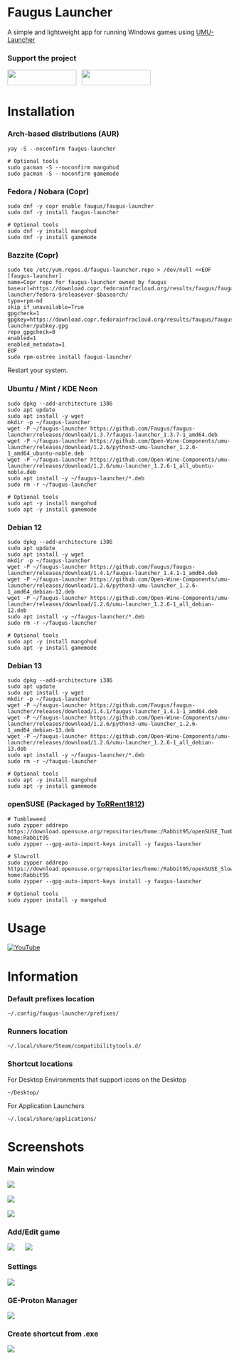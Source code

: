 # Faugus Launcher
A simple and lightweight app for running Windows games using [UMU-Launcher](https://github.com/Open-Wine-Components/umu-launcher)

### Support the project
<a href='https://ko-fi.com/K3K210EMDU' target='_blank'><img src=https://github.com/Faugus/faugus-launcher/blob/main/assets/ko-fi.png width="155" height="35"/></a>&nbsp;&nbsp;
<a href='https://www.paypal.com/donate/?business=57PP9DVD3VWAN&no_recurring=0&currency_code=USD' target='_blank'><img src=https://github.com/Faugus/faugus-launcher/blob/main/assets/paypal.png width="155" height="35"/></a>

# Installation
### Arch-based distributions (AUR)
```
yay -S --noconfirm faugus-launcher
```
```
# Optional tools
sudo pacman -S --noconfirm mangohud
sudo pacman -S --noconfirm gamemode
```

### Fedora / Nobara (Copr)
```
sudo dnf -y copr enable faugus/faugus-launcher
sudo dnf -y install faugus-launcher
```
```
# Optional tools
sudo dnf -y install mangohud
sudo dnf -y install gamemode
```

### Bazzite (Copr)
```
sudo tee /etc/yum.repos.d/faugus-launcher.repo > /dev/null <<EOF
[faugus-launcher]
name=Copr repo for faugus-launcher owned by faugus
baseurl=https://download.copr.fedorainfracloud.org/results/faugus/faugus-launcher/fedora-$releasever-$basearch/
type=rpm-md
skip_if_unavailable=True
gpgcheck=1
gpgkey=https://download.copr.fedorainfracloud.org/results/faugus/faugus-launcher/pubkey.gpg
repo_gpgcheck=0
enabled=1
enabled_metadata=1
EOF
sudo rpm-ostree install faugus-launcher
```
Restart your system.

### Ubuntu / Mint / KDE Neon
```
sudo dpkg --add-architecture i386
sudo apt update
sudo apt install -y wget
mkdir -p ~/faugus-launcher
wget -P ~/faugus-launcher https://github.com/Faugus/faugus-launcher/releases/download/1.3.7/faugus-launcher_1.3.7-1_amd64.deb
wget -P ~/faugus-launcher https://github.com/Open-Wine-Components/umu-launcher/releases/download/1.2.6/python3-umu-launcher_1.2.6-1_amd64_ubuntu-noble.deb
wget -P ~/faugus-launcher https://github.com/Open-Wine-Components/umu-launcher/releases/download/1.2.6/umu-launcher_1.2.6-1_all_ubuntu-noble.deb
sudo apt install -y ~/faugus-launcher/*.deb
sudo rm -r ~/faugus-launcher
```
```
# Optional tools
sudo apt -y install mangohud
sudo apt -y install gamemode
```

### Debian 12
```
sudo dpkg --add-architecture i386
sudo apt update
sudo apt install -y wget
mkdir -p ~/faugus-launcher
wget -P ~/faugus-launcher https://github.com/Faugus/faugus-launcher/releases/download/1.4.1/faugus-launcher_1.4.1-1_amd64.deb
wget -P ~/faugus-launcher https://github.com/Open-Wine-Components/umu-launcher/releases/download/1.2.6/python3-umu-launcher_1.2.6-1_amd64_debian-12.deb
wget -P ~/faugus-launcher https://github.com/Open-Wine-Components/umu-launcher/releases/download/1.2.6/umu-launcher_1.2.6-1_all_debian-12.deb
sudo apt install -y ~/faugus-launcher/*.deb
sudo rm -r ~/faugus-launcher
```
```
# Optional tools
sudo apt -y install mangohud
sudo apt -y install gamemode
```

### Debian 13
```
sudo dpkg --add-architecture i386
sudo apt update
sudo apt install -y wget
mkdir -p ~/faugus-launcher
wget -P ~/faugus-launcher https://github.com/Faugus/faugus-launcher/releases/download/1.4.1/faugus-launcher_1.4.1-1_amd64.deb
wget -P ~/faugus-launcher https://github.com/Open-Wine-Components/umu-launcher/releases/download/1.2.6/python3-umu-launcher_1.2.6-1_amd64_debian-13.deb
wget -P ~/faugus-launcher https://github.com/Open-Wine-Components/umu-launcher/releases/download/1.2.6/umu-launcher_1.2.6-1_all_debian-13.deb
sudo apt install -y ~/faugus-launcher/*.deb
sudo rm -r ~/faugus-launcher
```
```
# Optional tools
sudo apt -y install mangohud
sudo apt -y install gamemode
```

### openSUSE (Packaged by [ToRRent1812](https://github.com/ToRRent1812))
```
# Tumbleweed
sudo zypper addrepo https://download.opensuse.org/repositories/home:/Rabbit95/openSUSE_Tumbleweed/ home:Rabbit95
sudo zypper --gpg-auto-import-keys install -y faugus-launcher
```
```
# Slowroll
sudo zypper addrepo https://download.opensuse.org/repositories/home:/Rabbit95/openSUSE_Slowroll/ home:Rabbit95
sudo zypper --gpg-auto-import-keys install -y faugus-launcher
```
```
# Optional tools
sudo zypper install -y mangohud
```

# Usage
[![YouTube](http://i.ytimg.com/vi/Ay6C2f55Pc8/hqdefault.jpg)](https://www.youtube.com/watch?v=Ay6C2f55Pc8)

# Information
### Default prefixes location
```
~/.config/faugus-launcher/prefixes/
```

### Runners location
```
~/.local/share/Steam/compatibilitytools.d/
```

### Shortcut locations
For Desktop Environments that support icons on the Desktop
```
~/Desktop/
```
For Application Launchers
```
~/.local/share/applications/
```

# Screenshots
### Main window
<img src=https://github.com/user-attachments/assets/6f6fdd3e-857d-4aa2-b7b2-0238bc39125a/><br><br>
<img src=https://github.com/user-attachments/assets/eb988923-4f0c-4c89-97fb-f9106c90620d/><br><br>
<img src=https://github.com/user-attachments/assets/19b42740-92fa-4fae-befc-13296c97d029/><br>
### Add/Edit game
<img src=https://github.com/user-attachments/assets/89c41b52-ec4e-4f00-99ea-22d5c462e19b/>&nbsp;&nbsp;&nbsp;&nbsp;&nbsp;&nbsp;<img src=https://github.com/user-attachments/assets/cd929bf9-4a6b-461e-9aa6-0e701da679c4/><br>
### Settings
<img src=https://github.com/user-attachments/assets/f511e810-6006-4ce9-b028-f0f66beca3b5/><br>
### GE-Proton Manager
<img src=https://github.com/user-attachments/assets/c46f90ac-7713-46bf-8795-33d3917fb48e/><br>
### Create shortcut from .exe
<img src=https://github.com/user-attachments/assets/cdc7cdf6-a67c-4405-b94f-566e0a20f5e6/><br>

